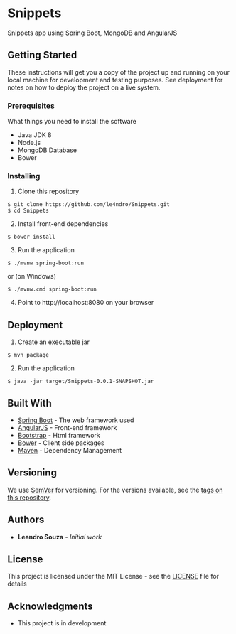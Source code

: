 # Snippets
Snippets app using Spring Boot, MongoDB and AngularJS

## Getting Started

These instructions will get you a copy of the project up and running on your local machine for development and testing purposes. See deployment for notes on how to deploy the project on a live system.

### Prerequisites

What things you need to install the software

* Java JDK 8
* Node.js
* MongoDB Database
* Bower

### Installing

1. Clone this repository

```
$ git clone https://github.com/le4ndro/Snippets.git
$ cd Snippets
```

2. Install front-end dependencies

```
$ bower install
```

3. Run the application

```
$ ./mvnw spring-boot:run
```

or (on Windows)

```
$ ./mvnw.cmd spring-boot:run
```

4. Point to http://localhost:8080 on your browser


## Deployment

1. Create an executable jar

```
$ mvn package
```

2. Run the application

```
$ java -jar target/Snippets-0.0.1-SNAPSHOT.jar
```

## Built With

* [Spring Boot](https://docs.spring.io/spring-boot/docs/1.3.1.RELEASE/reference/htmlsingle/) - The web framework used
* [AngularJS](https://angularjs.org/) - Front-end framework
* [Bootstrap](http://getbootstrap.com/docs/3.3/) - Html framework
* [Bower](https://bower.io/) - Client side packages
* [Maven](https://maven.apache.org/) - Dependency Management

## Versioning

We use [SemVer](http://semver.org/) for versioning. For the versions available, see the [tags on this repository](https://github.com/your/project/tags).

## Authors

* **Leandro Souza** - *Initial work*

## License

This project is licensed under the MIT License - see the [LICENSE](LICENSE) file for details

## Acknowledgments

* This project is in development
